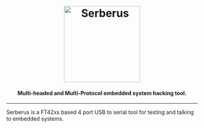 <h1 align="center">
  <br>
    <img src="static/serberus-logo.png" width="200px" alt="Serberus"></a>
</h1>

<h4 align="center">Multi-headed and Multi-Protocol embedded system hacking tool.</h4>

---

Serberus is a FT42xx based 4 port USB to serial tool for testing and talking to embedded systems.
